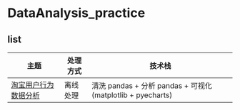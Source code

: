 # DataAnalysis_practice

## list

| 主题 | 处理方式 | 技术栈  |
| ------------ | ------------ | ------------ |
| [淘宝用户行为数据分析](https://github.com/LL0810/DataAnalysis_practice/blob/main/%E6%B7%98%E5%AE%9D%E7%94%A8%E6%88%B7%E8%A1%8C%E4%B8%BA%E6%95%B0%E6%8D%AE%E5%88%86%E6%9E%90.ipynb)       |  离线处理  | 清洗 pandas  + 分析 pandas + 可视化 (matplotlib + pyecharts) |

